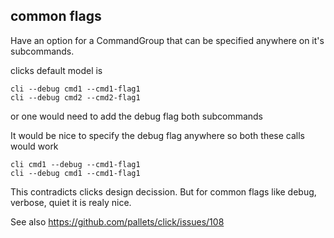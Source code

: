 ## common flags

Have an option for a CommandGroup that can be specified
anywhere on it's subcommands.

clicks default model is

    cli --debug cmd1 --cmd1-flag1
    cli --debug cmd2 --cmd2-flag1

or one would need to add the debug flag both subcommands

It would be nice to specify the debug flag anywhere
so both these calls would work

    cli cmd1 --debug --cmd1-flag1
    cli --debug cmd1 --cmd1-flag1

This contradicts clicks design decission. But for common
flags like debug, verbose, quiet it is realy nice.

See also
https://github.com/pallets/click/issues/108
